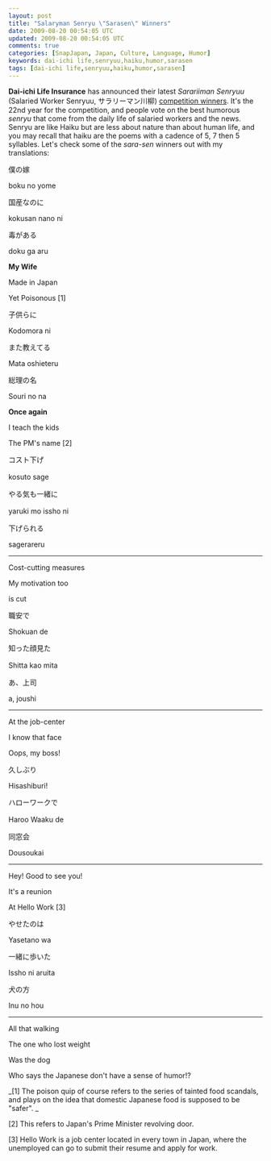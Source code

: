 ```yaml
---           
layout: post
title: "Salaryman Senryu \"Sarasen\" Winners"
date: 2009-08-20 00:54:05 UTC
updated: 2009-08-20 00:54:05 UTC
comments: true
categories: [SnapJapan, Japan, Culture, Language, Humor]
keywords: dai-ichi life,senryuu,haiku,humor,sarasen
tags: [dai-ichi life,senryuu,haiku,humor,sarasen]
---
```

 


**Dai-ichi Life Insurance** has announced their latest _Sarariiman Senryuu_ (Salaried Worker Senryuu, サラリーマン川柳) [competition winners](http://event.dai-ichi-life.co.jp/company/senryu/22th/best_10.html). It's the 22nd year for the competition, and people vote on the best humorous _senryu_ that come from the daily life of salaried workers and the news. Senryu are like Haiku but are less about nature than about human life, and you may recall that haiku are the poems with a cadence of 5, 7 then 5 syllables. Let's check some of the _sara-sen_ winners out with my translations: 




> 




僕の嫁




boku no yome




国産なのに




kokusan nano ni




毒がある




doku ga aru









**My Wife**




Made in Japan




Yet Poisonous [1]









> 




子供らに




Kodomora ni




また教えてる




Mata oshieteru




総理の名




Souri no na









**Once again**




I teach the kids




The PM's name [2]









> 




コスト下げ




kosuto sage　




やる気も一緒に




yaruki mo issho ni　




下げられる




sagerareru









****




Cost-cutting measures




My motivation too




is cut














> 




職安で　




Shokuan de




知った顔見た




Shitta kao mita　




あ、上司




a, joushi









****




At the job-center




I know that face




Oops, my boss!














> 




久しぶり　




Hisashiburi!




ハローワークで




Haroo Waaku de　




同窓会




Dousoukai









****




Hey! Good to see you!




It's a reunion




At Hello Work [3]














> 




やせたのは




Yasetano wa




一緒に歩いた




Issho ni aruita




犬の方




Inu no hou









****




All that walking




The one who lost weight




Was the dog














Who says the Japanese don't have a sense of humor!?









_[1] The poison quip of course refers to the series of tainted food scandals, and plays on the idea that domestic Japanese food is supposed to be "safer". _




[2] This refers to Japan's Prime Minister revolving door.




[3] Hello Work is a job center located in every town in Japan, where the unemployed can go to submit their resume and apply for work. 


